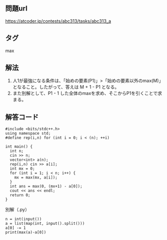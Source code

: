## 問題url
https://atcoder.jp/contests/abc313/tasks/abc313_a

## タグ
max

## 解法
1. 人1が最強になる条件は、「始めの要素(P1)」>「始めの要素以外のmax(M)」となること。したがって、答えは M + 1 - P1 となる。
1. また別解として、P1 - 1 した全体のmaxを求め、そこからP1を引くことで求まる。

## 解答コード
```
#include <bits/stdc++.h>
using namespace std;
#define rep(i,n) for (int i = 0; i < (n); ++i)

int main() {
  int n;
  cin >> n;
  vector<int> a(n);
  rep(i,n) cin >> a[i];
  int mx = 0;
  for (int i = 1; i < n; i++) {
    mx = max(mx, a[i]);
  }
  int ans = max(0, (mx+1) - a[0]);
  cout << ans << endl;
  return 0;
}
```

別解（.py）
```
n = int(input())
a = list(map(int, input().split()))
a[0] -= 1
print(max(a)-a[0])
```